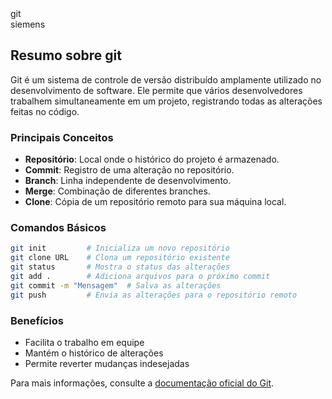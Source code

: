 <div class="header">
    <div class="git">git</div>
    <div class="siemens">siemens</div>
</div>

## Resumo sobre git

Git é um sistema de controle de versão distribuído amplamente utilizado no desenvolvimento de software. Ele permite que vários desenvolvedores trabalhem simultaneamente em um projeto, registrando todas as alterações feitas no código.

### Principais Conceitos

- **Repositório**: Local onde o histórico do projeto é armazenado.
- **Commit**: Registro de uma alteração no repositório.
- **Branch**: Linha independente de desenvolvimento.
- **Merge**: Combinação de diferentes branches.
- **Clone**: Cópia de um repositório remoto para sua máquina local.

### Comandos Básicos

```bash
git init         # Inicializa um novo repositório
git clone URL    # Clona um repositório existente
git status       # Mostra o status das alterações
git add .        # Adiciona arquivos para o próximo commit
git commit -m "Mensagem"  # Salva as alterações
git push         # Envia as alterações para o repositório remoto
```

### Benefícios

- Facilita o trabalho em equipe
- Mantém o histórico de alterações
- Permite reverter mudanças indesejadas

Para mais informações, consulte a [documentação oficial do Git](https://git-scm.com/doc).
